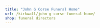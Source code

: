 ```yaml
---
title: "John G Corse Funeral Home"
url: /kirkwall/john-g-corse-funeral-home/
shop: funeral directors
---
```

